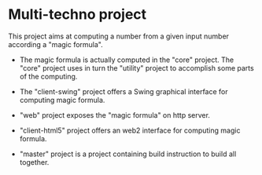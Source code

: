 # Multi-techno project

This project aims at computing a number from a given input number according a "magic formula".

* The magic formula is actually computed in the "core" project. The "core" project uses in turn the "utility" project to accomplish some parts of the computing.

* The "client-swing" project offers a Swing graphical interface for computing magic formula.

* "web" project exposes the "magic formula" on http server.

* "client-html5" project offers an web2 interface for computing magic formula. 

* "master" project is a project containing build instruction to build all together.
